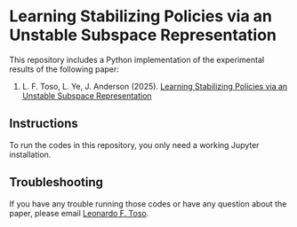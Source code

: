 # Learning Stabilizing Policies via an Unstable Subspace Representation

This repository includes a Python implementation of the experimental results of the following paper:

1) L. F. Toso, L. Ye, J. Anderson (2025). [Learning Stabilizing Policies via an Unstable Subspace Representation](https://github.com/jd-anderson/LTS-unstable-representation/blob/main/LTS-unstable-representation.pdf)

## Instructions

To run the codes in this repository, you only need a working Jupyter installation.

## Troubleshooting

If you have any trouble running those codes or have any question about the paper, please email [Leonardo F. Toso](mailto:lt2879@columbia.edu).
